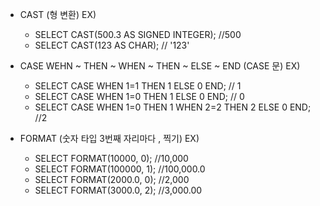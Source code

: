- CAST (형 변환)
EX) 
  - SELECT CAST(500.3 AS SIGNED INTEGER);   //500
  - SELECT CAST(123 AS CHAR);               // '123'


- CASE WEHN ~ THEN ~ WHEN ~ THEN ~ ELSE ~ END (CASE 문)
EX)
  - SELECT CASE WHEN 1=1 THEN 1 ELSE 0 END;   // 1
  - SELECT CASE WHEN 1=0 THEN 1 ELSE 0 END;   // 0
  - SELECT CASE WHEN 1=0 THEN 1 WHEN 2=2 THEN 2 ELSE 0 END;   //2


- FORMAT (숫자 타입 3번째 자리마다 , 찍기)
EX)
  - SELECT FORMAT(10000, 0);        //10,000
  - SELECT FORMAT(100000, 1);       //100,000.0
  - SELECT FORMAT(2000.0, 0);       //2,000
  - SELECT FORMAT(3000.0, 2);       //3,000.00
